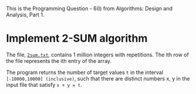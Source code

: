 This is the Programming Question - 6(I) from Algorithms: Design and Analysis, Part 1. 

# Implement 2-SUM algorithm 

The file, [`2sum.txt`][1], contains 1 million integers with repetitions. The ith row of the file represents the ith entry of the array.

The program returns the number of target values `t` in the interval `[-10000,10000] (inclusive)`, such that there are distinct numbers x, y in the input file that satisfy `x + y = t`. 

[1]: https://d396qusza40orc.cloudfront.net/algo1%2Fprogramming_prob%2F2sum.txt
